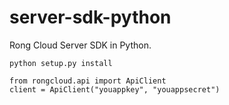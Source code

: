 server-sdk-python
=================

Rong Cloud Server SDK in Python.



```
python setup.py install

from rongcloud.api import ApiClient
client = ApiClient("youappkey", "youappsecret")

```